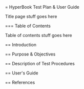 
= HyperBook Test Plan & User Guide

Title page stuff goes here

=== Table of Contents

Table of contents stuff goes here

== Introduction


== Purpose & Objectives


== Description of Test Procedures


== User's Guide


== References

